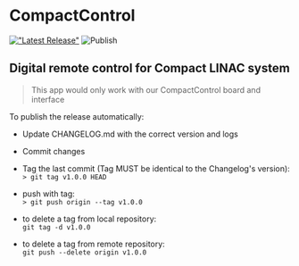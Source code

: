 # CompactControl

[!["Latest Release"](https://img.shields.io/badge/Release-v1.5.5-9cf.svg)](https://github.com/saeeddiscovery/CompactControl/releases/latest)
![Publish](https://github.com/saeeddiscovery/CompactControl/workflows/Publish/badge.svg)

## Digital remote control for Compact LINAC system

> This app would only work with our CompactControl board and interface

To publish the release automatically:
- Update CHANGELOG.md with the correct version and logs
- Commit changes
- Tag the last commit (Tag MUST be identical to the Changelog's version):  
    ```> git tag v1.0.0 HEAD```
- push with tag:   
    ```> git push origin --tag v1.0.0```

- to delete a tag from local repository:    
```git tag -d v1.0.0```
- to delete a tag from remote repository:  
```git push --delete origin v1.0.0```

